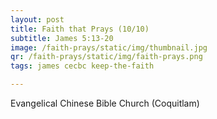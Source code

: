 ```yaml
---
layout: post
title: Faith that Prays (10/10)
subtitle: James 5:13-20
image: /faith-prays/static/img/thumbnail.jpg
qr: /faith-prays/static/img/faith-prays.png
tags: james cecbc keep-the-faith

---
```

Evangelical Chinese Bible Church (Coquitlam)
